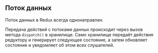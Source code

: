 ## Поток данных

Поток данных в Redux всегда однонаправлен.

Передача действий с потоками данных происходит через вызов метода `dispatch()` в хранилище. Само хранилище передаёт действия редуктору и генерирует следующее состояние, а затем обновляет состояние и уведомляет об этом всех слушателей.